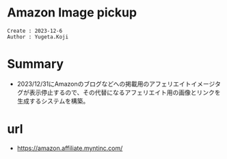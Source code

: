 Amazon Image pickup
===
```
Create : 2023-12-6
Author : Yugeta.Koji
```

# Summary
- 2023/12/31にAmazonのブログなどへの掲載用のアフェリエイトイメージタグが表示停止するので、その代替になるアフェリエイト用の画像とリンクを生成するシステムを構築。


# url
- https://amazon.affiliate.myntinc.com/
